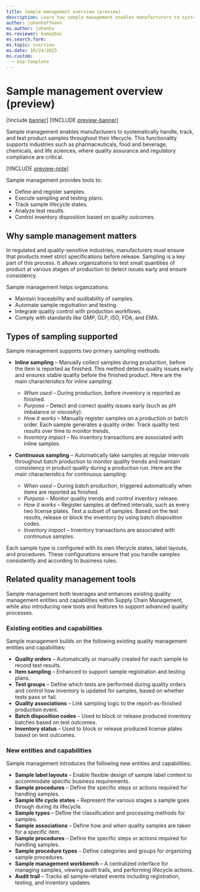 ```yaml
---
title: Sample management overview (preview)
description: Learn how sample management enables manufacturers to systematically handle, track, and test product samples throughout their lifecycle.
author: johanhoffmann
ms.author: johanho
ms.reviewer: kamaybac
ms.search.form: 
ms.topic: overview
ms.date: 10/24/2025
ms.custom: 
  - bap-template
---
```


# Sample management overview (preview)

[!include [banner](../../includes/banner.md)]
[!INCLUDE [preview-banner](~/../shared-content/shared/preview-includes/preview-banner.md)]
<!-- KFM: Preview until further notice -->

Sample management enables manufacturers to systematically handle, track, and test product samples throughout their lifecycle. This functionality supports industries such as pharmaceuticals, food and beverage, chemicals, and life sciences, where quality assurance and regulatory compliance are critical.

[!INCLUDE [preview-note](~/../shared-content/shared/preview-includes/preview-note-d365.md)]

Sample management provides tools to:

- Define and register samples.
- Execute sampling and testing plans.
- Track sample lifecycle states.
- Analyze test results.
- Control inventory disposition based on quality outcomes.

## Why sample management matters

In regulated and quality-sensitive industries, manufacturers must ensure that products meet strict specifications before release. Sampling is a key part of this process. It allows organizations to test small quantities of product at various stages of production to detect issues early and ensure consistency.

Sample management helps organizations:

- Maintain traceability and auditability of samples.
- Automate sample registration and testing.
- Integrate quality control with production workflows.
- Comply with standards like GMP, GLP, ISO, FDA, and EMA.

## Types of sampling supported

Sample management supports two primary sampling methods:

- **Inline sampling** – Manually collect samples during production, before the item is reported as finished. This method detects quality issues early and ensures stable quality before the finished product. Here are the main characteristics for inline sampling:

    - *When used* – During production, before inventory is reported as finished.
    - *Purpose* – Detect and correct quality issues early (such as pH imbalance or viscosity).
    - *How it works* – Manually register samples on a production or batch order. Each sample generates a quality order. Track quality test results over time to monitor trends.
    - *Inventory impact* – No inventory transactions are associated with inline samples.

- **Continuous sampling** – Automatically take samples at regular intervals throughout batch production to monitor quality trends and maintain consistency in product quality during a production run. Here are the main characteristics for continuous sampling:

    - *When used* – During batch production, triggered automatically when items are reported as finished.
    - *Purpose* – Monitor quality trends and control inventory release.
    - *How it works* – Register samples at defined intervals, such as every two license plates. Test a subset of samples. Based on the test results, release or block the inventory by using batch disposition codes.
    - *Inventory impact* – Inventory transactions are associated with continuous samples.

Each sample type is configured with its own lifecycle states, label layouts, and procedures. These configurations ensure that you handle samples consistently and according to business rules.

## Related quality management tools

Sample management both leverages and enhances existing quality management entities and capabilities within Supply Chain Management, while also introducing new tools and features to support advanced quality processes.

### Existing entities and capabilities

Sample management builds on the following existing quality management entities and capabilities:

- **Quality orders** – Automatically or manually created for each sample to record test results.
- **Item sampling** – Enhanced to support sample registration and testing plans.
- **Test groups** – Define which tests are performed during quality orders and control how inventory is updated for samples, based on whether tests pass or fail.
- **Quality associations** – Link sampling logic to the report-as-finished production event.
- **Batch disposition codes** – Used to block or release produced inventory batches based on test outcomes.
- **Inventory status** – Used to block or release produced license plates based on test outcomes.

### New entities and capabilities

Sample management introduces the following new entities and capabilities:

- **Sample label layouts** – Enable flexible design of sample label content to accommodate specific business requirements.
- **Sample procedures** – Define the specific steps or actions required for handling samples.
- **Sample life cycle states** – Represent the various stages a sample goes through during its lifecycle.
- **Sample types** – Define the classification and processing methods for samples.
- **Sample associations** – Define how and when quality samples are taken for a specific item.
- **Sample procedures** – Define the specific steps or actions required for handling samples.
- **Sample procedure types** – Define categories and groups for organizing sample procedures.
- **Sample management workbench** – A centralized interface for managing samples, viewing audit trails, and performing lifecycle actions.
- **Audit trail** – Tracks all sample-related events including registration, testing, and inventory updates.
